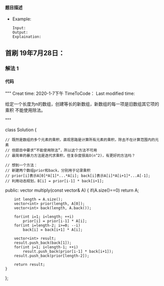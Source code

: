 ## 
#### 题目描述

- Example:
    ```
    Input: 
    Output: 
    Explaination:
    ```  

## 首刷 19年7月28日：
### 解法 1
#### 代码


"""
Creat time: 2020-1-7下午
TimeToCode：
Last modified time: 

给定一个长度为n的数组，创建等长的新数组，新数组的每一项是旧数组其它项的乘积
不能使用除法。

"""

class Solution {

    // 既然是数组的多个元素的乘积，直观思路是计算所有元素的乘积，除去不在计算范围内的元素
    // 但题目中要求“不能使用除法”，所以这个方法不可用
    // 最简单的暴力方法是迭代求乘积，但复杂度很高O(n^2)，有更好的方法吗？
    
    // 想到一个方法：
    // 新建两个数组prior和back，分别用于记录乘积
    // prior[i]表示A[0]*A[1]*...*A[i]; back[i]表示A[i]*A[i+1]*...A[-1];
    // 利用动态规划，B[i] = prior[i-1] * back[i+1];
public:
    vector<int> multiply(const vector<int>& A) {
        if(A.size()==0) return A;

        int length = A.size();
        vector<int> prior(length, A[0]);
        vector<int> back(length, A.back());

        for(int i=1; i<length; ++i)
            prior[i] = prior[i-1] * A[i];
        for(int i=length-2; i>=0; --i)
            back[i] = back[i+1] * A[i];
        
        vector<int> result;
        result.push_back(back[1]);
        for(int i=1; i<length-1; ++i)
            result.push_back(prior[i-1] * back[i+1]);
        result.push_back(prior[length-2]);

        return result;
    }
};